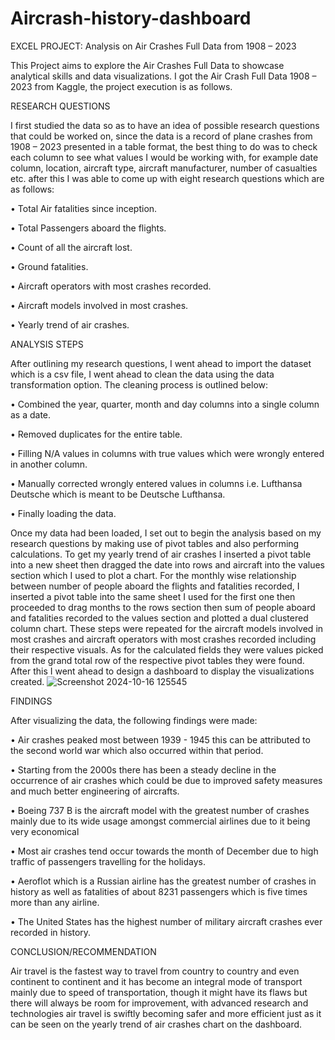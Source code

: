 # Aircrash-history-dashboard

EXCEL PROJECT: Analysis on Air Crashes Full Data from 1908 – 2023

This Project aims to explore the Air Crashes Full Data to showcase analytical skills and data visualizations. I got the Air Crash Full Data 1908 – 2023 from Kaggle, the project execution is as follows.

RESEARCH QUESTIONS

I first studied the data so as to have an idea of possible research questions that could be worked on, since the data is a record of plane crashes from 1908 – 2023 presented in a table format, the best thing to do was to check each column to see what values I would be working with, for example date column, location, aircraft type, aircraft manufacturer, number of casualties etc. after this I was able to come up with eight research questions  which are as follows:

•	Total Air fatalities since inception.

•	Total Passengers aboard the flights.

•	Count of all the aircraft lost.

•	Ground fatalities.

•	Aircraft operators with most crashes recorded.

•	Aircraft models involved in most crashes.

•	Yearly trend of air crashes.

ANALYSIS STEPS

After outlining my research questions, I went ahead to import the dataset which is a csv file, I went ahead to clean the data using the data transformation option. The cleaning process is outlined below:

•	Combined the year, quarter, month and day columns into a single column as a date.

•	Removed duplicates for the entire table.

•	Filling N/A values in columns with true values which were wrongly entered in another column.

•	Manually corrected wrongly entered values in columns i.e. Lufthansa Deutsche which is meant to be Deutsche Lufthansa.

•	Finally loading the data.

 Once my data had been loaded, I set out to begin the analysis based on my research questions by making use of pivot tables and also performing calculations. To get my yearly trend of air crashes I inserted a pivot table into a new sheet then dragged the date into rows and aircraft into the values section which I used to plot a chart. For the monthly wise relationship between number of people aboard the flights and fatalities recorded, I inserted a pivot table into the same sheet I used for the first one then proceeded to drag months to the rows section then sum of people aboard and fatalities recorded to the values section and plotted a dual clustered column chart. These steps were repeated for the aircraft models involved in most crashes and aircraft operators with most crashes recorded including their respective visuals.      								As for the calculated fields they were values picked from the grand total row of the respective pivot tables they were found. After this I went ahead to design a dashboard to display the visualizations created.
![Screenshot 2024-10-16 125545](https://github.com/user-attachments/assets/fbf10390-dd86-4fe2-8478-fcb16cd8789e) 

FINDINGS

After visualizing the data, the following findings were made:

•	Air crashes peaked most between 1939 - 1945 this can be attributed to the second world war which also occurred within that period.

•	Starting from the 2000s there has been a steady decline in the occurrence of air crashes which could be due to improved safety measures and much better engineering of aircrafts.

•	Boeing 737 B is the aircraft model with the greatest number of crashes mainly due to its wide usage amongst commercial airlines due to it being very economical

•	Most air crashes tend occur towards the month of December due to high traffic of passengers travelling for the holidays.

•	Aeroflot which is a Russian airline has the greatest number of crashes in history as well as fatalities of about 8231 passengers which is five times more than any airline.

•	The United States has the highest number of military aircraft crashes ever recorded in history.

CONCLUSION/RECOMMENDATION

Air travel is the fastest way to travel from country to country and even continent to continent and it has become an integral mode of transport mainly due to speed of transportation, though it might have its flaws but there will always be room for improvement, with advanced research and technologies air travel is swiftly becoming safer and more efficient just as it can be seen on the yearly trend of air crashes chart on the dashboard.
